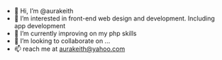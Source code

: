 - 👋 Hi, I’m @aurakeith
- 👀 I’m interested in front-end web design and development. Including app development
- 🌱 I’m currently improving on my php skills
- 💞️ I’m looking to collaborate on ...
- 📫 reach me at aurakeith@yahoo.com

<!---
aurakeith/aurakeith is a ✨ special ✨ repository because its `README.md` (this file) appears on your GitHub profile.
You can click the Preview link to take a look at your changes.
--->

